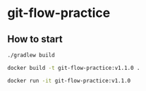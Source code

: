 # git-flow-practice

## How to start

```bash
./gradlew build

docker build -t git-flow-practice:v1.1.0 .

docker run -it git-flow-practice:v1.1.0
```
